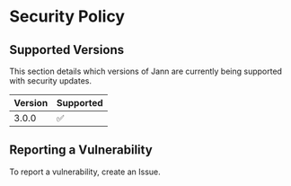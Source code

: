 # Security Policy

## Supported Versions

This section details which versions of Jann are currently being supported with security updates.

| Version | Supported          |
| ------- | ------------------ |
| 3.0.0   | :white_check_mark: |

## Reporting a Vulnerability

To report a vulnerability, create an Issue.
